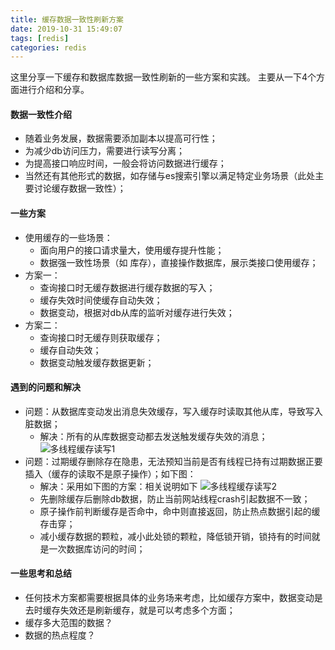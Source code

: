 ```yaml
---
title: 缓存数据一致性刷新方案
date: 2019-10-31 15:49:07
tags: [redis]
categories: redis
---
```

这里分享一下缓存和数据库数据一致性刷新的一些方案和实践。
主要从一下4个方面进行介绍和分享。

#### 数据一致性介绍
- 随着业务发展，数据需要添加副本以提高可行性；
- 为减少db访问压力，需要进行读写分离；
- 为提高接口响应时间，一般会将访问数据进行缓存；
- 当然还有其他形式的数据，如存储与es搜索引擎以满足特定业务场景（此处主要讨论缓存数据一致性）；

#### 一些方案
- 使用缓存的一些场景：
  - 面向用户的接口请求量大，使用缓存提升性能；
  - 数据强一致性场景（如 库存），直接操作数据库，展示类接口使用缓存；
- 方案一：
  - 查询接口时无缓存数据进行缓存数据的写入；
  - 缓存失效时间使缓存自动失效；
  - 数据变动，根据对db从库的监听对缓存进行失效；
- 方案二：
  - 查询接口时无缓存则获取缓存；
  - 缓存自动失效；
  - 数据变动触发缓存数据更新；

#### 遇到的问题和解决
- 问题：从数据库变动发出消息失效缓存，写入缓存时读取其他从库，导致写入脏数据；
  - 解决：所有的从库数据变动都去发送触发缓存失效的消息；
  ![多线程缓存读写1](/images/多线程缓存读写1.png)
- 问题：过期缓存删除存在隐患，无法预知当前是否有线程已持有过期数据正要插入（缓存的读取不是原子操作）；如下图：
  - 解决：采用如下图的方案：相关说明如下
  ![多线程缓存读写2](/images/多线程缓存读写2.png)
  - 先删除缓存后删除db数据，防止当前网站线程crash引起数据不一致；
  - 原子操作前判断缓存是否命中，命中则直接返回，防止热点数据引起的缓存击穿；
  - 减小缓存数据的颗粒，减小此处锁的颗粒，降低锁开销，锁持有的时间就是一次数据库访问的时间；

#### 一些思考和总结
- 任何技术方案都需要根据具体的业务场来考虑，比如缓存方案中，数据变动是去时缓存失效还是刷新缓存，就是可以考虑多个方面；
- 缓存多大范围的数据？
- 数据的热点程度？
